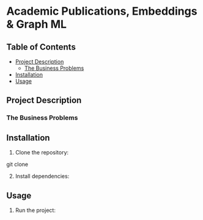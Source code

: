 # Academic Publications, Embeddings & Graph ML

## Table of Contents
- [Project Description](#project-description)
    - [The Business Problems](#the-business-problems)
- [Installation](#installation)
- [Usage](#usage)

## Project Description

### The Business Problems

## Installation
1. Clone the repository:

git clone

2. Install dependencies:

## Usage
1. Run the project: